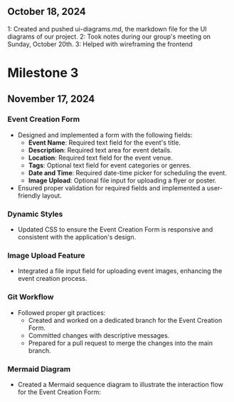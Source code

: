 ## October 18, 2024

1: Created and pushed ui-diagrams.md, the markdown file for the UI diagrams of our project.
2: Took notes during our group's meeting on Sunday, October 20th.
3: Helped with wireframing the frontend

# Milestone 3
## November 17, 2024

### Event Creation Form
- Designed and implemented a form with the following fields:
  - **Event Name**: Required text field for the event's title.
  - **Description**: Required text area for event details.
  - **Location**: Required text field for the event venue.
  - **Tags**: Optional text field for event categories or genres.
  - **Date and Time**: Required date-time picker for scheduling the event.
  - **Image Upload**: Optional file input for uploading a flyer or poster.
- Ensured proper validation for required fields and implemented a user-friendly layout.

### Dynamic Styles
- Updated CSS to ensure the Event Creation Form is responsive and consistent with the application's design.


### Image Upload Feature
- Integrated a file input field for uploading event images, enhancing the event creation process.


### Git Workflow
- Followed proper git practices:
  - Created and worked on a dedicated branch for the Event Creation Form.
  - Committed changes with descriptive messages.
  - Prepared for a pull request to merge the changes into the main branch.

### Mermaid Diagram
- Created a Mermaid sequence diagram to illustrate the interaction flow for the Event Creation Form:
